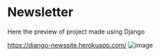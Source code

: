 # Newsletter

Here the preview of project made using Django

https://django-newssite.herokuapp.com/
![image](https://user-images.githubusercontent.com/87302150/191184960-a7a46ed8-8c76-4e91-814c-64c009ec37c7.png)


